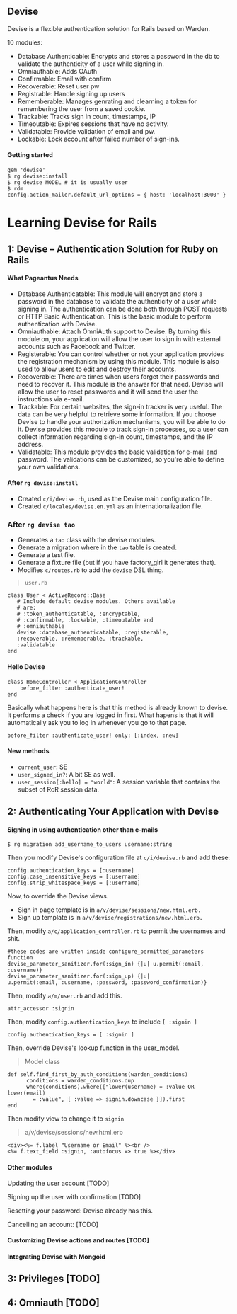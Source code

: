 ## Devise

Devise is a flexible authentication solution for Rails based on Warden. 

10 modules:

- Database Authenticable: Encrypts and stores a password in the db to validate the authenticity of a user while signing in.
- Omniauthable: Adds OAuth
- Confirmable: Email with confirm
- Recoverable: Reset user pw
- Registrable: Handle signing up users
- Rememberable: Manages genrating and clearning a token for remembering the user from a saved cookie.
- Trackable: Tracks sign in count, timestamps, IP
- Timeoutable: Expires sessions that have no activity.
- Validatable: Provide validation of email and pw.
- Lockable: Lock account after failed number of sign-ins.

#### Getting started

    gem 'devise'
    $ rg devise:install
    $ rg devise MODEL # it is usually user
    $ rdm
    config.action_mailer.default_url_options = { host: 'localhost:3000' }

# Learning Devise for Rails

## 1: Devise – Authentication Solution for Ruby on Rails

#### What Pageantus Needs

- Database Authenticatable: This module will encrypt and store a password in the database to validate the authenticity of a user while signing in. The authentication can be done both through POST requests or HTTP Basic Authentication. This is the basic module to perform authentication with Devise.
- Omniauthable: Attach OmniAuth support to Devise. By turning this module on, your application will allow the user to sign in with external accounts such as Facebook and Twitter.
- Registerable: You can control whether or not your application provides the registration mechanism by using this module. This module is also used to allow users to edit and destroy their accounts.
- Recoverable: There are times when users forget their passwords and need to recover it. This module is the answer for that need. Devise will allow the user to reset passwords and it will send the user the instructions via e-mail.
- Trackable: For certain websites, the sign-in tracker is very useful. The data can be very helpful to retrieve some information. If you choose Devise to handle your authorization mechanisms, you will be able to do it. Devise provides this module to track sign-in processes, so a user can collect information regarding sign-in count, timestamps, and the IP address.
- Validatable: This module provides the basic validation for e-mail and password. The validations can be customized, so you're able to define your own validations.

#### After `rg devise:install`
- Created `c/i/devise.rb`, used as the Devise main configuration file.
- Created `c/locales/devise.en.yml` as an internationalization file.

### After `rg devise tao`

- Generates a `tao` class with the devise modules.
- Generate a migration where in the `tao` table is created.
- Generate a test file.
- Generate a fixture file (but if you have factory_girl it generates that).
- Modifies `c/routes.rb` to add the `devise` DSL thing.

> `user.rb`

    class User < ActiveRecord::Base
       # Include default devise modules. Others available
       # are:
       # :token_authenticatable, :encryptable,
       # :confirmable, :lockable, :timeoutable and
       # :omniauthable
       devise :database_authenticatable, :registerable,
       :recoverable, :rememberable, :trackable,
       :validatable
    end

#### Hello Devise

    class HomeController < ApplicationController
        before_filter :authenticate_user!
    end

Basically what happens here is that this method is already known to devise. It performs a check if you are logged in first. What hapens is that it will automatically ask you to log in whenever you go to that page.

    before_filter :authenticate_user! only: [:index, :new]

#### New methods

- `current_user`: SE
- `user_signed_in?`: A bit SE as well.
- `user_session[:hello] = "world"`: A session variable that contains the subset of RoR session data.

## 2: Authenticating Your Application with Devise

#### Signing in using authentication other than e-mails

    $ rg migration add_username_to_users username:string

Then you modify Devise's configuration file at `c/i/devise.rb` and add these:

    config.authentication_keys = [:username]
    config.case_insensitive_keys = [:username]
    config.strip_whitespace_keys = [:username]

Now, to override the Devise views.

- Sign in page template is in `a/v/devise/sessions/new.html.erb.`
- Sign up template is in `a/v/devise/registrations/new.html.erb.`

Then, modify `a/c/application_controller.rb` to permit the usernames and shit.
    
    #these codes are written inside configure_permitted_parameters function
    devise_parameter_sanitizer.for(:sign_in) {|u| u.permit(:email, :username)}
    devise_parameter_sanitizer.for(:sign_up) {|u|
    u.permit(:email, :username, :password, :password_confirmation)}

Then, modify `a/m/user.rb` and add this.

    attr_accessor :signin

Then, modify `config.authentication_keys` to include `[ :signin ]`

    config.authentication_keys = [ :signin ]

Then, override Devise's lookup function in the user_model.

>Model class

    def self.find_first_by_auth_conditions(warden_conditions)
          conditions = warden_conditions.dup
          where(conditions).where(["lower(username) = :value OR lower(email)
            = :value", { :value => signin.downcase }]).first
    end

Then modify view to change it to `signin`

> a/v/devise/sessions/new.html.erb

    <div><%= f.label "Username or Email" %><br />
    <%= f.text_field :signin, :autofocus => true %></div>

#### Other modules

Updating the user account [TODO]

Signing up the user with confirmation [TODO]

Resetting your password: Devise already has this. 

Cancelling an account: [TODO]

#### Customizing Devise actions and routes [TODO]

#### Integrating Devise with Mongoid

## 3: Privileges [TODO]

## 4: Omniauth [TODO]

